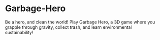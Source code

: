 # Garbage-Hero
Be a hero, and clean the world! Play Garbage Hero, a 3D game where you grapple through gravity, collect trash, and learn environmental sustainability!
